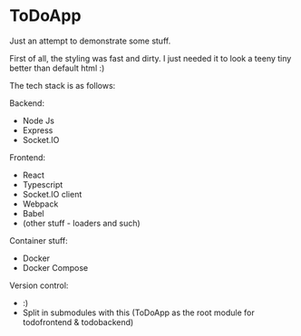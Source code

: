 # ToDoApp
Just an attempt to demonstrate some stuff.

First of all, the styling was fast and dirty. I just needed it to look a teeny tiny better than default html :)

The tech stack is as follows:

Backend:
- Node Js
- Express
- Socket.IO

Frontend:
- React
- Typescript
- Socket.IO client
- Webpack
- Babel
- (other stuff - loaders and such)

Container stuff:
- Docker
- Docker Compose

Version control:
- :)
- Split in submodules with this (ToDoApp as the root module for todofrontend & todobackend)
